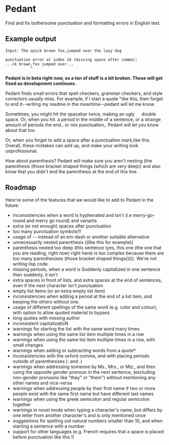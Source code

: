 # Pedant
Find and fix bothersome punctuation and formatting errors in English text.

## Example output

`Input: The quick brown fox,jumped over the lazy dog`

```
punctuation error at index 16 (missing space after comma):
...ck brown,fox jumped over...
           ^
```

**Pedant is in beta right now, so a ton of stuff is a bit broken. These will get fixed as development continues.**

Pedant finds small errors that spell checkers, grammar checkers, and style correctors usually miss. For example, if I start a quote "like this, then forget to end it--writing my readme in the meantime--pedant will let me know.

Sometimes, you might hit the spacebar  twice, making an ugly `  ` double space. Or, when you hit. a period in the middle of a sentence, or a strange amount of periods the end.. or mix punctuation,. Pedant will let you know about that too.

Or, when you forget to add a space after a punctuation mark,like this. Overall, these mistakes can add up, and make your writing look unprofessional.

How about parenthesis? Pedant will make sure you aren't nesting (the parenthesis (those bracket shaped things (which are very deep)) and also know that you didn't end the parenthesis at the end of this line.

## Roadmap

Here're some of the features that we would like to add to Pedant in the future:
- inconsistencies when a word is hyphenated and isn't (i.e merry-go-round and merry go round) and variants
- extra (or not enough) spaces after punctuation
- too many punctuation symbols!!!
- usage of -- instead of an em-dash or another suitable alternative
- unnecessarily nested parenthesis ((like this for example))
- parenthesis nested too deep (this sentence (yes, this one (the one that you are reading, right now) right here) is too  complex because there are too many parenthesises (those bracket shaped things))))). We're not writing lisp code.
- missing periods, when a word is Suddenly capitalized in one sentence then suddenly, it isn't
- extra spaces in front of lists, and extra spaces at the end of sentences, even if the next character isn't punctuation
- empty list items (or an extra empty list item)
- inconsistencies when adding a period at the end of a list item, and keeping the others without one.
- usage of different spellings of the same word (e.g. color and colour), with option to allow quoted material to bypass
- long quotes with missing author
- inconsistent capitalizatioN
- warnings for starting the list with the same word many times
- warnings when using the same list item multiple times in a row
- warnings when using the same list item multiple times in a row, with small changes
- warnings when adding or subtracting words from a quote*
- inconsistencies with the oxford comma, and with placing periods outside of parenthesises ). and .)
- warnings when addressing someone by Ms., Mrs., or Miz., and then using the opposite gender pronoun in the next sentence, (excluding non-gender pronouns like "they" or "them") without mentioning any other names and vice-versa
- warnings when addressing people by their first name if two or more people exist with the same first name but have different last names
- warnings when using the greek semicolon and regular semicolon together
- warnings in novel mode when typing a character's name, but differs by one letter from another character's and is only mentioned once
- suggestions for spelling out natural numbers smaller than 10, and when starting a sentence with a number
- support for other languages (e.g. French requires that a space is placed before punctuation like this !)
